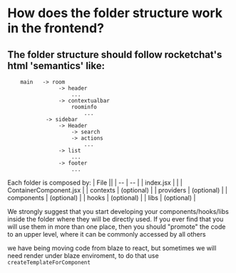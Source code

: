 # How does the folder structure work in the frontend?


## The folder structure should follow rocketchat's html 'semantics' like:
```
    main   -> room
                -> header
                    ...
                -> contextualbar
                    roominfo
                        ...
            -> sidebar
                -> Header
                    -> search
                    -> actions
                        ...
                -> list
                    ...
                -> footer
                    ...
```
Each folder is composed by:
| File ||
| -- | -- |
| index.jsx               |   |
| ContainerComponent.jsx  |
| contexts                |  (optional)  |
| providers               |  (optional)  |
| components              |  (optional)  |
| hooks                   |  (optional)  |
| libs                    |  (optional)  |

We strongly suggest that you start developing your components/hooks/libs inside the folder where they will be directly used. If you ever find that you will use them in more than one place, then you should "promote" the code to an upper level, where it can be commonly accessed by all others


we have being moving code from blaze to react, but sometimes we will need render under blaze enviroment, to do that use `createTemplateForComponent`